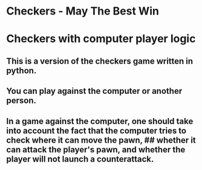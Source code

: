 # Checkers - May The Best Win

# Checkers with computer player logic

## This is a version of the checkers game written in python.
## You can play against the computer or another person.

## In a game against the computer, one should take into account the fact that the computer tries to check where it can move the pawn, ## whether it can attack the player's pawn, and whether the player will not launch a counterattack.
